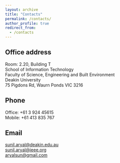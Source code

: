 ```yaml
---
layout: archive
title: "Contacts"
permalink: /contacts/
author_profile: true
redirect_from: 
  - /contacts
---
```


Office address
--------------
Room: 2.20, Building T<br />
School of Information Technology<br />
Faculty of Science, Engineering and Built Environment<br />
Deakin University <br />
75 Pigdons Rd, Waurn Ponds VIC 3216<br />


Phone
-----
Office: +61 3 924 45615<br />
Mobile: +61 413 835 767<br />

Email
-----
sunil.aryal@deakin.edu.au<br />
sunil.aryal@ieee.org<br />
aryalsun@gmail.com<br />
